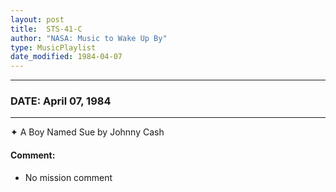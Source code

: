 ```yaml
---
layout: post
title:  STS-41-C
author: "NASA: Music to Wake Up By"
type: MusicPlaylist
date_modified: 1984-04-07
---
```


----
### DATE: April 07, 1984
----
✦ A Boy Named Sue by Johnny Cash

#### Comment:
* No mission comment
